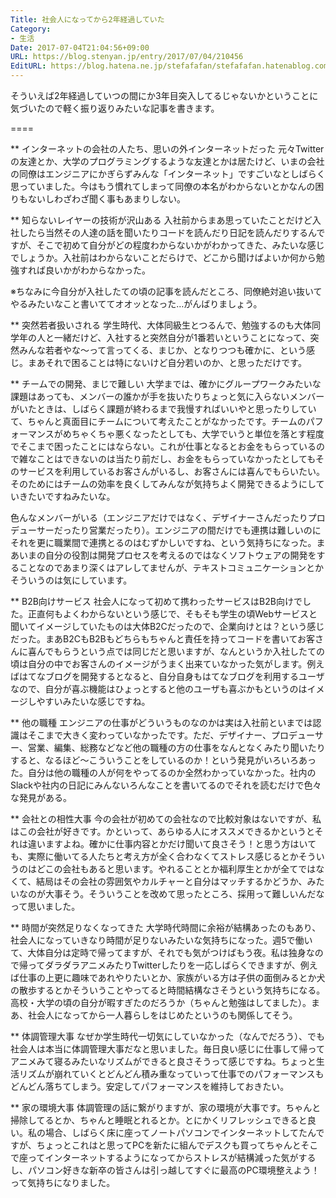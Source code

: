 ```yaml
---
Title: 社会人になってから2年経過していた
Category:
- 生活
Date: 2017-07-04T21:04:56+09:00
URL: https://blog.stenyan.jp/entry/2017/07/04/210456
EditURL: https://blog.hatena.ne.jp/stefafafan/stefafafan.hatenablog.com/atom/entry/8599973812276744018
---
```


そういえば2年経過していつの間にか3年目突入してるじゃないかということに気づいたので軽く振り返りみたいな記事を書きます。

====

** インターネットの会社の人たち、思いの外インターネットだった
元々Twitterの友達とか、大学のプログラミングするような友達とかは居たけど、いまの会社の同僚はエンジニアにかぎらずみんな「インターネット」ですごいなとしばらく思っていました。今はもう慣れてしまって同僚の本名がわからないとかなんの困りもないしわざわざ聞く事もあまりしない。

** 知らないレイヤーの技術が沢山ある
入社前からまあ思っていたことだけど入社したら当然その人達の話を聞いたりコードを読んだり日記を読んだりするんですが、そこで初めて自分がどの程度わからないかがわかってきた、みたいな感じでしょうか。入社前はわからないことだらけで、どこから聞けばよいか何から勉強すれば良いかがわからなかった。

※ちなみに今自分が入社したての頃の記事を読んだところ、同僚絶対追い抜いてやるみたいなこと書いててオオッとなった…がんばりましょう。

** 突然若者扱いされる
学生時代、大体同級生とつるんで、勉強するのも大体同学年の人と一緒だけど、入社すると突然自分が1番若いということになって、突然みんな若者やな～って言ってくる、まじか、となりつつも確かに、という感じ。まあそれで困ることは特にないけど自分若いのか、と思っただけです。

** チームでの開発、まじで難しい
大学までは、確かにグループワークみたいな課題はあっても、メンバーの誰かが手を抜いたりちょっと気に入らないメンバーがいたときは、しばらく課題が終わるまで我慢すればいいやと思ったりしていて、ちゃんと真面目にチームについて考えたことがなかったです。チームのパフォーマンスがめちゃくちゃ悪くなったとしても、大学でいうと単位を落とす程度でそこまで困ったことにはならない。これが仕事となるとお金をもらっているので雑なことはできないのは当たり前だし、お金をもらっていなかったとしてもそのサービスを利用しているお客さんがいるし、お客さんには喜んでもらいたい。そのためにはチームの効率を良くしてみんなが気持ちよく開発できるようにしていきたいですねみたいな。

色んなメンバーがいる（エンジニアだけではなく、デザイナーさんだったりプロデューサーだったり営業だったり）。エンジニアの間だけでも連携は難しいのにそれを更に職業間で連携とるのはむずかしいですね、という気持ちになった。まあいまの自分の役割は開発プロセスを考えるのではなくソフトウェアの開発をすることなのであまり深くはアレしてませんが、テキストコミュニケーションとかそういうのは気にしています。

** B2B向けサービス
社会人になって初めて携わったサービスはB2B向けでした。正直何もよくわからないという感じで、そもそも学生の頃Webサービスと聞いてイメージしていたものは大体B2Cだったので、企業向けとは？という感じだった。まあB2CもB2Bもどちらもちゃんと責任を持ってコードを書いてお客さんに喜んでもらうという点では同じだと思いますが、なんというか入社したての頃は自分の中でお客さんのイメージがうまく出来ていなかった気がします。例えばはてなブログを開発するとなると、自分自身もはてなブログを利用するユーザなので、自分が喜ぶ機能はひょっとすると他のユーザも喜ぶかもというのはイメージしやすいみたいな感じですね。

** 他の職種
エンジニアの仕事がどういうものなのかは実は入社前といまでは認識はそこまで大きく変わっていなかったです。ただ、デザイナー、プロデューサー、営業、編集、総務などなど他の職種の方の仕事をなんとなくみたり聞いたりすると、なるほど～こういうことをしているのか！という発見がいろいろあった。自分は他の職種の人が何をやってるのか全然わかっていなかった。社内のSlackや社内の日記にみんないろんなことを書いてるのでそれを読むだけで色々な発見がある。

** 会社との相性大事
今の会社が初めての会社なので比較対象はないですが、私はこの会社が好きです。かといって、あらゆる人にオススメできるかというとそれは違いますよね。確かに仕事内容とかだけ聞いて良さそう！と思う方はいても、実際に働いてる人たちと考え方が全く合わなくてストレス感じるとかそういうのはどこの会社もあると思います。やれることとか福利厚生とかが全てではなくて、結局はその会社の雰囲気やカルチャーと自分はマッチするかどうか、みたいなのが大事そう。そういうことを改めて思ったところ、採用って難しいんだなって思いました。

** 時間が突然足りなくなってきた
大学時代時間に余裕が結構あったのもあり、社会人になっていきなり時間が足りないみたいな気持ちになった。週5で働いて、大体自分は定時で帰ってますが、それでも気がつけばもう夜。私は独身なので帰ってダラダラアニメみたりTwitterしたりを一応しばらくできますが、例えば仕事の上更に趣味であれやりたいとか、家族がいる方は子供の面倒みるとか犬の散歩するとかそういうことやってると時間結構なさそうという気持ちになる。高校・大学の頃の自分が暇すぎたのだろうか（ちゃんと勉強はしてました）。まあ、社会人になってから一人暮らしをはじめたというのも関係してそう。

** 体調管理大事
なぜか学生時代一切気にしていなかった（なんでだろう）、でも社会人は本当に体調管理大事だなと思いました。毎日良い感じに仕事して帰ってアニメみて寝るみたいなリズムができると良さそうって感じですね。ちょっと生活リズムが崩れていくとどんどん積み重なっていって仕事でのパフォーマンスもどんどん落ちてしまう。安定してパフォーマンスを維持しておきたい。

** 家の環境大事
体調管理の話に繋がりますが、家の環境が大事です。ちゃんと掃除してるとか、ちゃんと睡眠とれるとか。とにかくリフレッシュできると良い。私の場合、しばらく床に座ってノートパソコンでインターネットしてたんですが、ちょっとこれはと思ってPCを新たに組んでデスクも買ってちゃんとそこで座ってインターネットするようになってからストレスが結構減った気がするし、パソコン好きな新卒の皆さんは引っ越してすぐに最高のPC環境整えよう！って気持ちになりました。

